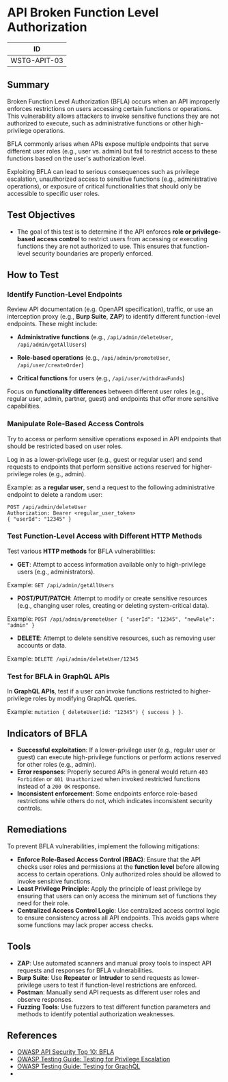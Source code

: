 # API Broken Function Level Authorization

|ID          |
|------------|
|WSTG-APIT-03|

## Summary

Broken Function Level Authorization (BFLA) occurs when an API improperly enforces restrictions on users accessing certain functions or operations. This vulnerability allows attackers to invoke sensitive functions they are not authorized to execute, such as administrative functions or other high-privilege operations.

BFLA commonly arises when APIs expose multiple endpoints that serve different user roles (e.g., user vs. admin) but fail to restrict access to these functions based on the user's authorization level.

Exploiting BFLA can lead to serious consequences such as privilege escalation, unauthorized access to sensitive functions (e.g., administrative operations), or exposure of critical functionalities that should only be accessible to specific user roles.

## Test Objectives

- The goal of this test is to determine if the API enforces **role or privilege-based access control** to restrict users from accessing or executing functions they are not authorized to use. This ensures that function-level security boundaries are properly enforced.

## How to Test

### Identify Function-Level Endpoints

Review API documentation (e.g. OpenAPI specification), traffic, or use an interception proxy (e.g., **Burp Suite**, **ZAP**) to identify different function-level endpoints. These might include:

- **Administrative functions** (e.g., `/api/admin/deleteUser`, `/api/admin/getAllUsers`)

- **Role-based operations** (e.g., `/api/admin/promoteUser`, `/api/user/createOrder`)

- **Critical functions** for users (e.g., `/api/user/withdrawFunds`)

Focus on **functionality differences** between different user roles (e.g., regular user, admin, partner, guest) and endpoints that offer more sensitive capabilities.

### Manipulate Role-Based Access Controls

Try to access or perform sensitive operations exposed in API endpoints that should be restricted based on user roles.

Log in as a lower-privilege user (e.g., guest or regular user) and send requests to endpoints that perform sensitive actions reserved for higher-privilege roles (e.g., admin).

Example: as a **regular user**, send a request to the following administrative endpoint to delete a random user:

```
POST /api/admin/deleteUser
Authorization: Bearer <regular_user_token>
{ "userId": "12345" }
```

### Test Function-Level Access with Different HTTP Methods

Test various **HTTP methods** for BFLA vulnerabilities:

- **GET**: Attempt to access information available only to high-privilege users (e.g., administrators).

Example: `GET /api/admin/getAllUsers`

- **POST/PUT/PATCH**: Attempt to modify or create sensitive resources (e.g., changing user roles, creating or deleting system-critical data).

Example: `POST /api/admin/promoteUser { "userId": "12345", "newRole": "admin" }`

- **DELETE**: Attempt to delete sensitive resources, such as removing user accounts or data.

Example: `DELETE /api/admin/deleteUser/12345`

### Test for BFLA in GraphQL APIs

In **GraphQL APIs**, test if a user can invoke functions restricted to higher-privilege roles by modifying GraphQL queries.

Example: `mutation { deleteUser(id: "12345") { success } }`.

## Indicators of BFLA

- **Successful exploitation**: If a lower-privilege user (e.g., regular user or guest) can execute high-privilege functions or perform actions reserved for other roles (e.g., admin).
- **Error responses**: Properly secured APIs in general would return `403 Forbidden` or `401 Unauthorized` when invoked restricted functions instead of a `200 OK` response.
- **Inconsistent enforcement**: Some endpoints enforce role-based restrictions while others do not, which indicates inconsistent security controls.

## Remediations

To prevent BFLA vulnerabilities, implement the following mitigations:

- **Enforce Role-Based Access Control (RBAC)**: Ensure that the API checks user roles and permissions at the **function level** before allowing access to certain operations. Only authorized roles should be allowed to invoke sensitive functions.
- **Least Privilege Principle**: Apply the principle of least privilege by ensuring that users can only access the minimum set of functions they need for their role.
- **Centralized Access Control Logic**: Use centralized access control logic to ensure consistency across all API endpoints. This avoids gaps where some functions may lack proper access checks.

## Tools

- **ZAP**: Use automated scanners and manual proxy tools to inspect API requests and responses for BFLA vulnerabilities.
- **Burp Suite**: Use **Repeater** or **Intruder** to send requests as lower-privilege users to test if function-level restrictions are enforced.
- **Postman**: Manually send API requests as different user roles and observe responses.
- **Fuzzing Tools**: Use fuzzers to test different function parameters and methods to identify potential authorization weaknesses.

## References

- [OWASP API Security Top 10: BFLA](https://owasp.org/API-Security/editions/2023/en/0xa5-broken-function-level-authorization/)
- [OWASP Testing Guide: Testing for Privilege Escalation](https://owasp.org/www-project-web-security-testing-guide/stable/4-Web_Application_Security_Testing/05-Authorization_Testing/03-Testing_for_Privilege_Escalation)
- [OWASP Testing Guide: Testing for GraphQL](https://owasp.org/www-project-web-security-testing-guide/stable/4-Web_Application_Security_Testing/12-API_Testing/01-Testing_GraphQL)
- 
